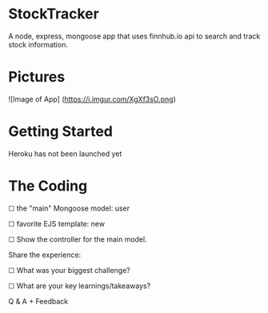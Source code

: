 # StockTracker
A node, express, mongoose app that uses finnhub.io api to search and track stock information.

# Pictures
![Image of App]
(https://i.imgur.com/XgXf3sO.png)

# Getting Started
Heroku has not been launched yet

# The Coding

☐ the "main" Mongoose model: user

☐ favorite EJS template: new

☐ Show the controller for the main model.

Share the experience:

☐ What was your biggest challenge?

☐ What are your key learnings/takeaways?

Q & A + Feedback

